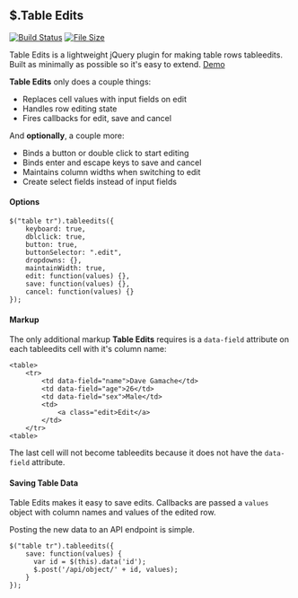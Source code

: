 ## $.Table Edits

[![Build Status](https://travis-ci.org/detain/table-edits.svg?branch=master)](https://travis-ci.org/detain/table-edits)
[![File Size](https://badge-size.herokuapp.com/detain/table-edits/master/build/table-edits.min.js.svg?compression=gzip&label=size)](https://raw.githubusercontent.com/detain/table-edits/master/build/table-edits.min.js)

Table Edits is a lightweight jQuery plugin for making table rows tableedits. Built as minimally as possible so it's easy to extend. [Demo](http://detain.github.io/table-edits/)

__Table Edits__ only does a couple things:

- Replaces cell values with input fields on edit
- Handles row editing state
- Fires callbacks for edit, save and cancel

And __optionally__, a couple more:

- Binds a button or double click to start editing
- Binds enter and escape keys to save and cancel
- Maintains column widths when switching to edit
- Create select fields instead of input fields

#### Options

```
$("table tr").tableedits({
    keyboard: true,
    dblclick: true,
    button: true,
    buttonSelector: ".edit",
    dropdowns: {},
    maintainWidth: true,
    edit: function(values) {},
    save: function(values) {},
    cancel: function(values) {}
});
```

#### Markup

The only additional markup __Table Edits__ requires is a `data-field` attribute on each tableedits cell with it's column name:

```
<table>
    <tr>
        <td data-field="name">Dave Gamache</td>
        <td data-field="age">26</td>
        <td data-field="sex">Male</td>
        <td>
            <a class="edit>Edit</a>
        </td>
    </tr>
<table>
```

The last cell will not become tableedits because it does not have the `data-field` attribute.

#### Saving Table Data

Table Edits makes it easy to save edits. Callbacks are passed a `values` object with column names and values of the edited row.

Posting the new data to an API endpoint is simple.

```
$("table tr").tableedits({
    save: function(values) {
      var id = $(this).data('id');
      $.post('/api/object/' + id, values);
    }
});
```
